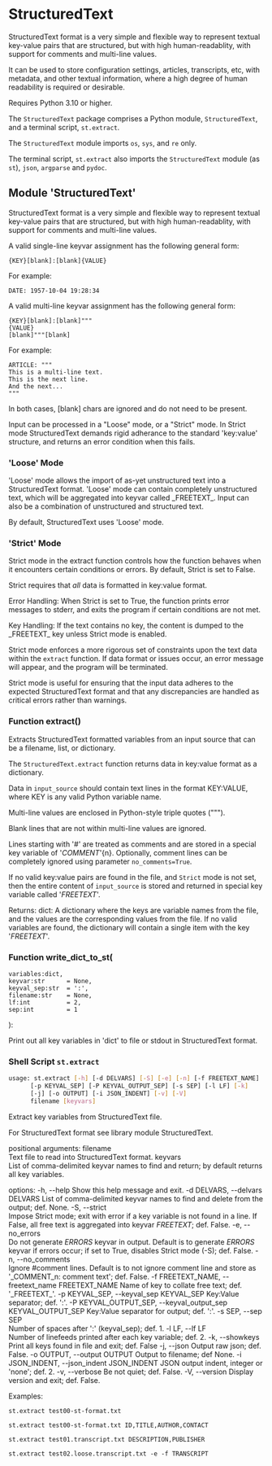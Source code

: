 # StructuredText
StructuredText format is a very simple and flexible way to represent textual key-value pairs that are structured, but with high human-readablity, with support for comments and multi-line values.

It can be used to store configuration settings, articles, transcripts, etc, with metadata, and other textual information, where a high degree of human readability is required or desirable.

Requires Python 3.10 or higher.

The `StructuredText` package comprises a Python module, `StructuredText`, and a terminal script, `st.extract`.

The `StructuredText` module imports `os`, `sys`, and `re` only.

The terminal script, `st.extract` also imports the `StructuredText` module (as `st`), `json`, `argparse` and `pydoc`.

## Module 'StructuredText'

StructuredText format is a very simple and flexible way to represent textual key-value pairs that are structured, but with high human-readablity, with support for comments and multi-line values.

A valid single-line keyvar assignment has the following general form:

`{KEY}[blank]:[blank]{VALUE}`

For example:

`DATE: 1957-10-04 19:28:34`

A valid multi-line keyvar assignment has the following general form:

```
{KEY}[blank]:[blank]"""
{VALUE}
[blank]"""[blank]
```

For example:

```
ARTICLE: """
This is a multi-line text.
This is the next line.
And the next...
"""
```

In both cases, [blank] chars are ignored and do not need to be present.


Input can be processed in a "Loose" mode, or a "Strict" mode.  In Strict mode StructuredText demands rigid adherance to the standard 'key:value' structure, and returns an error condition when this fails.

### 'Loose' Mode
'Loose' mode allows the import of as-yet unstructured text into a StructuredText format.  'Loose' mode can contain completely unstructured text, which will be aggregated into keyvar called \_FREETEXT\_.  Input can also be a combination of unstructured and structured text.

By default, StructuredText uses 'Loose' mode.


### 'Strict' Mode
Strict mode in the extract function controls how the function 
behaves when it encounters certain conditions or errors. 
By default, Strict is set to False.

Strict requires that *all* data is formatted in key:value format.

Error Handling: When Strict is set to True, the function prints 
error messages to stderr, and exits the program if certain 
conditions are not met.

Key Handling: If the text contains no key, the content is dumped
to the \_FREETEXT\_ key unless Strict mode is enabled.

Strict mode enforces a more rigorous set of constraints upon the 
text data within the `extract` function. If data format or issues
occur, an error message will appear, and the program will be 
terminated. 

Strict mode is useful for ensuring that the input data adheres 
to the expected StructuredText format and that any discrepancies 
are handled as critical errors rather than warnings.

### Function extract()
Extracts StructuredText formatted variables from an input source that can be a filename, list, or dictionary. 

  The `StructuredText.extract` function returns data in key:value format as a dictionary.

  Data in `input_source` should contain text lines in the format KEY:VALUE, where KEY is any valid Python variable name. 

  Multi-line values are enclosed in Python-style triple quotes (""").

  Blank lines that are not within multi-line values are ignored.

  Lines starting with '#' are treated as comments and are stored in a special key variable of '_COMMENT_'{n}. Optionally, comment
  lines can be completely ignored using parameter `no_comments=True`.

  If no valid key:value pairs are found in the file, and `Strict` mode is not set, then the entire content of `input_source` is stored and returned in special key variable called '_FREETEXT_'.

  Returns:
  dict: A dictionary where the keys are variable names from the file, and the values are the corresponding values from the file. 
  If no valid variables are found, the dictionary will contain a single item with the key '_FREETEXT_'.

### Function write_dict_to_st( 
    variables:dict, 
    keyvar:str      = None, 
    keyval_sep:str  = ':',    
    filename:str    = None, 
    lf:int          = 2, 
    sep:int         = 1
  ):

  Print out all key variables in 'dict' to file or stdout in StructuredText format. 


### Shell Script `st.extract`

```bash
usage: st.extract [-h] [-d DELVARS] [-S] [-e] [-n] [-f FREETEXT_NAME]
      [-p KEYVAL_SEP] [-P KEYVAL_OUTPUT_SEP] [-s SEP] [-l LF] [-k]
      [-j] [-o OUTPUT] [-i JSON_INDENT] [-v] [-V]
      filename [keyvars]
```

Extract key variables from StructuredText file.

For StructuredText format see library module StructuredText.

positional arguments:
  filename              
                    Text file to read into StructuredText format.
  keyvars               
                    List of comma-delimited keyvar names to find and return; by default returns all key variables.

options:
  -h, --help        Show this help message and exit.
  -d DELVARS, --delvars DELVARS
                    List of comma-delimited keyvar names to find and delete from the output; def. None.
  -S, --strict          
                    Impose Strict mode; exit with error if a key variable is not found in a line. If False, all free text is aggregated into keyvar _FREETEXT_; def. False.
  -e, --no_errors       
                    Do not generate _ERRORS_ keyvar in output. Default is to generate _ERRORS_ keyvar if errors occur; if set to True, disables Strict mode (-S); def. False.
  -n, --no_comments     
                    Ignore #comment lines. Default is to not ignore comment line and store as '\_COMMENT\_n: comment text'; def. False.
  -f FREETEXT_NAME, --freetext_name FREETEXT_NAME
                    Name of key to collate free text; def. '\_FREETEXT\_'.
  -p KEYVAL_SEP, --keyval_sep KEYVAL_SEP
                    Key:Value separator; def. ':'.
  -P KEYVAL_OUTPUT_SEP, --keyval_output_sep KEYVAL_OUTPUT_SEP
                    Key:Value separator for output; def. ':'.
  -s SEP, --sep SEP     
                    Number of spaces after ':' (keyval_sep); def. 1.
  -l LF, --lf LF        
                    Number of linefeeds printed after each key variable; def. 2.
  -k, --showkeys        
                    Print all keys found in file and exit; def. False
  -j, --json        Output raw json; def. False.
  -o OUTPUT, --output OUTPUT
                    Output to filename; def None.
  -i JSON_INDENT, --json_indent JSON_INDENT
                    JSON output indent, integer or 'none'; def. 2.
  -v, --verbose     Be not quiet; def. False.
  -V, --version     Display version and exit; def. False.

Examples:

```
st.extract test00-st-format.txt
```

```
st.extract test00-st-format.txt ID,TITLE,AUTHOR,CONTACT
```

```
st.extract test01.transcript.txt DESCRIPTION,PUBLISHER
```

```
st.extract test02.loose.transcript.txt -e -f TRANSCRIPT
```

